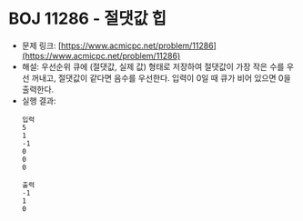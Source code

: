 # BOJ 11286 - 절댓값 힙

- 문제 링크: [https://www.acmicpc.net/problem/11286](https://www.acmicpc.net/problem/11286)
- 해설: 우선순위 큐에 (절댓값, 실제 값) 형태로 저장하여 절댓값이 가장 작은 수를 우선 꺼내고, 절댓값이 같다면 음수를 우선한다. 입력이 0일 때 큐가 비어 있으면 0을 출력한다.
- 실행 결과:
  ```text
  입력
  5
  1
  -1
  0
  0
  0

  출력
  -1
  1
  0
  ```
